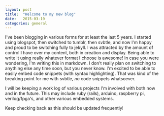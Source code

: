 ```yaml
---
layout: post
title:  "Welcome to my new blog"
date:   2015-03-10
categories: general
---
```

I've been blogging in various forms for at least the last 5 years. I started using blogspot, then switched to tumblr, then svbtle, and now I'm happy and proud to be switching fully to jekyll. I was attracted by the amount of control I have over my content, both in creation and display. Being able to write it using really whatever format I choose is awesome! In case you were wondering, I'm writing this in markdown. I don't really plan on switching to anything else any time soon, but you never know. I'm excited to be able to easily embed code snippets (with syntax highlighting). That was kind of the breaking point for me with svbtle, _no_ code snippets whatsoever.

I will be keeping a work log of various projects I'm involved with both now and in the future. This may include ruby (rails), arduino, raspberry pi, verilog/fpga's, and other various embedded systems.

Keep checking back as this should be updated frequently!
